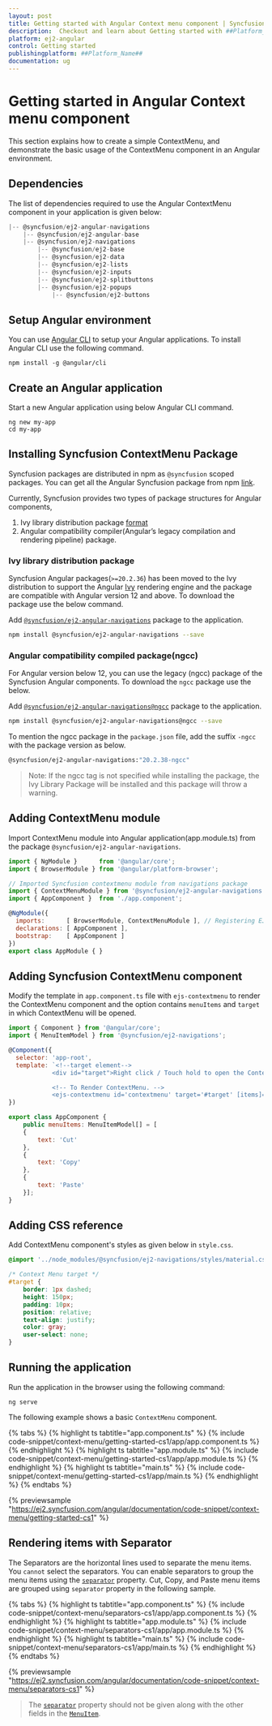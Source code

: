 ```yaml
---
layout: post
title: Getting started with Angular Context menu component | Syncfusion
description:  Checkout and learn about Getting started with ##Platform_Name## Context menu component of Syncfusion Essential JS 2 and more details.
platform: ej2-angular
control: Getting started 
publishingplatform: ##Platform_Name##
documentation: ug
---
```


# Getting started in Angular Context menu component

This section explains how to create a simple ContextMenu, and demonstrate the basic usage of the ContextMenu component in an Angular environment.

## Dependencies

The list of dependencies required to use the Angular ContextMenu component in your application is given below:

```javascript
|-- @syncfusion/ej2-angular-navigations
    |-- @syncfusion/ej2-angular-base
    |-- @syncfusion/ej2-navigations
        |-- @syncfusion/ej2-base
        |-- @syncfusion/ej2-data
        |-- @syncfusion/ej2-lists
        |-- @syncfusion/ej2-inputs
        |-- @syncfusion/ej2-splitbuttons
        |-- @syncfusion/ej2-popups
            |-- @syncfusion/ej2-buttons
```

## Setup Angular environment

You can use [Angular CLI](https://github.com/angular/angular-cli) to setup your Angular applications. To install Angular CLI use the following command.

```
npm install -g @angular/cli
```

## Create an Angular application

Start a new Angular application using below Angular CLI command.

```
ng new my-app
cd my-app
```

## Installing Syncfusion  ContextMenu  Package

Syncfusion packages are distributed in npm as `@syncfusion` scoped packages. You can get all the Angular Syncfusion package from npm [link]( https://www.npmjs.com/search?q=%40syncfusion%2Fej2-angular- ).

Currently, Syncfusion provides two types of package structures for Angular components,
1. Ivy library distribution package [format](https://angular.io/guide/angular-package-format#angular-package-format)
2. Angular compatibility compiler(Angular’s legacy compilation and rendering pipeline) package.

### Ivy library distribution package

Syncfusion Angular packages(`>=20.2.36`) has been moved to the Ivy distribution to support the Angular [Ivy](https://docs.angular.lat/guide/ivy) rendering engine and the package are compatible with Angular version 12 and above. To download the package use the below command.

Add [`@syncfusion/ej2-angular-navigations`](https://www.npmjs.com/package/@syncfusion/ej2-angular-navigations/v/20.2.38) package to the application.

```bash
npm install @syncfusion/ej2-angular-navigations --save
```

### Angular compatibility compiled package(ngcc)

For Angular version below 12, you can use the legacy (ngcc) package of the Syncfusion Angular components. To download the `ngcc` package use the below.

Add [`@syncfusion/ej2-angular-navigations@ngcc`](https://www.npmjs.com/package/@syncfusion/ej2-angular-navigations/v/20.2.38-ngcc) package to the application.

```bash
npm install @syncfusion/ej2-angular-navigations@ngcc --save
```

To mention the ngcc package in the `package.json` file, add the suffix `-ngcc` with the package version as below.

```bash
@syncfusion/ej2-angular-navigations:"20.2.38-ngcc"
```

>Note: If the ngcc tag is not specified while installing the package, the Ivy Library Package will be installed and this package will throw a warning.

## Adding ContextMenu module

Import ContextMenu module into Angular application(app.module.ts) from the package
`@syncfusion/ej2-angular-navigations`.

```javascript
import { NgModule }      from '@angular/core';
import { BrowserModule } from '@angular/platform-browser';

// Imported Syncfusion contextmenu module from navigations package
import { ContextMenuModule } from '@syncfusion/ej2-angular-navigations';
import { AppComponent }  from './app.component';

@NgModule({
  imports:      [ BrowserModule, ContextMenuModule ], // Registering EJ2 ContextMenu Module
  declarations: [ AppComponent ],
  bootstrap:    [ AppComponent ]
})
export class AppModule { }
```

## Adding Syncfusion ContextMenu component

Modify the template in `app.component.ts` file with `ejs-contextmenu` to render the ContextMenu
component and the option contains `menuItems` and `target` in which ContextMenu will be opened.

```javascript
import { Component } from '@angular/core';
import { MenuItemModel } from '@syncfusion/ej2-navigations';

@Component({
  selector: 'app-root',
  template: `<!--target element-->
            <div id="target">Right click / Touch hold to open the ContextMenu</div>

            <!-- To Render ContextMenu. -->
            <ejs-contextmenu id='contextmenu' target='#target' [items]= 'menuItems'></ejs-contextmenu>`
})

export class AppComponent {
    public menuItems: MenuItemModel[] = [
    {
        text: 'Cut'
    },
    {
        text: 'Copy'
    },
    {
        text: 'Paste'
    }];
}
```

## Adding CSS reference

Add ContextMenu component's styles as given below in `style.css`.

```css
@import '../node_modules/@syncfusion/ej2-navigations/styles/material.css';

/* Context Menu target */
#target {
    border: 1px dashed;
    height: 150px;
    padding: 10px;
    position: relative;
    text-align: justify;
    color: gray;
    user-select: none;
}
```

## Running the application

Run the application in the browser using the following command:

```
ng serve
```

The following example shows a basic `ContextMenu` component.

{% tabs %}
{% highlight ts tabtitle="app.component.ts" %}
{% include code-snippet/context-menu/getting-started-cs1/app/app.component.ts %}
{% endhighlight %}
{% highlight ts tabtitle="app.module.ts" %}
{% include code-snippet/context-menu/getting-started-cs1/app/app.module.ts %}
{% endhighlight %}
{% highlight ts tabtitle="main.ts" %}
{% include code-snippet/context-menu/getting-started-cs1/app/main.ts %}
{% endhighlight %}
{% endtabs %}
  
{% previewsample "https://ej2.syncfusion.com/angular/documentation/code-snippet/context-menu/getting-started-cs1" %}

## Rendering items with Separator

The Separators are the horizontal lines used to separate the menu items. You `cannot` select the separators. You
can enable separators to group the menu items using the [`separator`](https://ej2.syncfusion.com/angular/documentation/api/context-menu/menuItemModel#separator)
property. Cut, Copy, and Paste menu items are grouped using `separator` property in the following sample.

{% tabs %}
{% highlight ts tabtitle="app.component.ts" %}
{% include code-snippet/context-menu/separators-cs1/app/app.component.ts %}
{% endhighlight %}
{% highlight ts tabtitle="app.module.ts" %}
{% include code-snippet/context-menu/separators-cs1/app/app.module.ts %}
{% endhighlight %}
{% highlight ts tabtitle="main.ts" %}
{% include code-snippet/context-menu/separators-cs1/app/main.ts %}
{% endhighlight %}
{% endtabs %}
  
{% previewsample "https://ej2.syncfusion.com/angular/documentation/code-snippet/context-menu/separators-cs1" %}

> The [`separator`](https://ej2.syncfusion.com/angular/documentation/api/context-menu/menuItemModel#separator) property should not be given along with
the other fields in the [`MenuItem`](https://ej2.syncfusion.com/angular/documentation/api/context-menu/menuItemModel).
